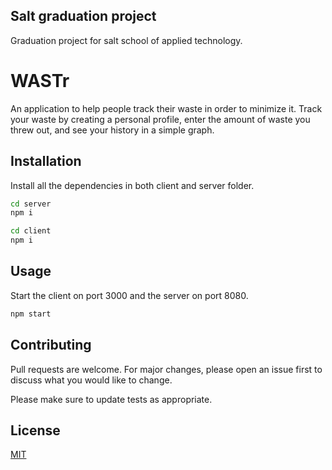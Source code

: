 ## Salt graduation project
Graduation project for salt school of applied technology.

# WASTr
An application to help people track their waste in order to minimize it. 
Track your waste by creating a personal profile, enter the amount of waste 
you threw out, and see your history in a simple graph.  

## Installation

Install all the dependencies in both client and server folder.

```bash
cd server
npm i
```
```bash
cd client
npm i
```

## Usage

Start the client on port 3000 and the server on port 8080.

```bash
npm start
```

## Contributing
Pull requests are welcome. For major changes, please open an issue first to discuss what you would like to change.

Please make sure to update tests as appropriate.

## License
[MIT](https://choosealicense.com/licenses/mit/)